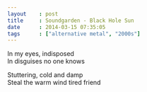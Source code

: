 ```yaml
---
layout    : post
title     : Soundgarden - Black Hole Sun
date      : 2014-03-15 07:35:05
tags      : ["alternative metal", "2000s"]
---
```


In my eyes, indisposed\
In disguises no one knows
<!--more-->

Stuttering, cold and damp\
Steal the warm wind tired friend
